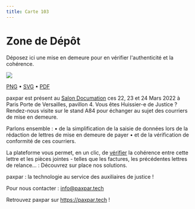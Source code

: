 ```yaml
---
title: Carte 103
---
```


# Zone de Dépôt

Déposez ici une mise en demeure pour en vérifier l'authenticité et la cohérence.


![](https://media.paxpar.tech/ludi/card_103_recto.png)

[PNG](https://media.paxpar.tech/ludi/card_103_recto.png) • [SVG](https://media.paxpar.tech/ludi/card_103_recto.svg) • [PDF](https://media.paxpar.tech/ludi/card_103_recto.pdf)

paxpar est présent au [Salon Documation](https://www.documation.fr/info_societe/527/paxpartech.html) ces 22, 23 et 24 Mars 2022 à Paris Porte de Versailles, pavillon 4. Vous êtes Huissier-e de Justice ? Rendez-nous visite sur le stand A84 pour échanger au sujet des courriers de mise en demeure.

Parlons ensemble :
  • de la simplification de la saisie de données lors de la rédaction de lettres de mise en demeure de payer 
  • et de la vérification de conformité de ces courriers. 


La plateforme vous permet, en un clic, de [vérifier](https://youtu.be/cbBS1dlQUbA) la cohérence entre cette lettre et les pièces jointes - telles que les factures, les précédentes lettres de relance... : Découvrez sur place nos solutions.

paxpar : la technologie au service des auxiliaires de justice !

Pour nous contacter : info@paxpar.tech

Retrouvez paxpar sur https://paxpar.tech !


